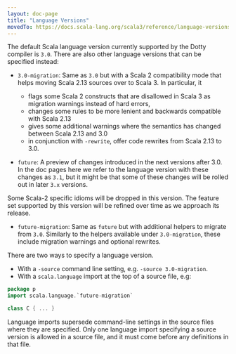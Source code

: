 ```yaml
---
layout: doc-page
title: "Language Versions"
movedTo: https://docs.scala-lang.org/scala3/reference/language-versions.html
---
```


The default Scala language version currently supported by the Dotty compiler is `3.0`. There are also other language versions that can be specified instead:

- `3.0-migration`: Same as `3.0` but with a Scala 2 compatibility mode that helps moving Scala 2.13 sources over to Scala 3. In particular, it

    - flags some Scala 2 constructs that are disallowed in Scala 3 as migration warnings instead of hard errors,
    - changes some rules to be more lenient and backwards compatible with Scala 2.13
    - gives some additional warnings where the semantics has changed between Scala 2.13 and 3.0
    - in conjunction with `-rewrite`, offer code rewrites from Scala 2.13 to 3.0.

- `future`: A preview of changes introduced in the next versions after 3.0. In the doc pages here we refer to the language version with these changes as `3.1`, but it might be that some of these changes will be rolled out in later `3.x` versions.

Some Scala-2 specific idioms will be dropped in this version. The feature set supported by this version will be refined over time  as we approach its release.

- `future-migration`: Same as `future` but with additional helpers to migrate from `3.0`. Similarly to the helpers available under `3.0-migration`, these include migration warnings and optional rewrites.

There are two ways to specify a language version.

- With a `-source` command line setting, e.g. `-source 3.0-migration`.
- With a `scala.language` import at the top of a source file, e.g:

```scala
package p
import scala.language.`future-migration`

class C { ... }
```

Language imports supersede command-line settings in the source files where they are specified. Only one language import specifying a source version is allowed in a source file, and it must come before any definitions in that file.
